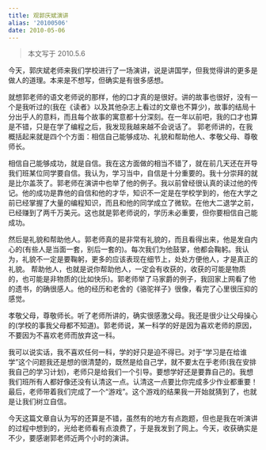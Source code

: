 ```yaml
---
title: 观郭庆斌演讲
alias: '20100506'
date: 2010-05-06
---
```


> 本文写于 2010.5.6

今天，郭庆斌老师来我们学校进行了一场演讲，说是讲国学，但我觉得讲的更多是做人的道理。本来是不想写，但确实是有很多感想。

就想郭老师的语文老师说的那样，他的口才真的是很好。讲的故事也很好，没有一个是我听过的(我在《读者》以及其他杂志上看过的文章也不算少)，故事的结局十分出乎人的意料，而且每个故事的寓意都十分深刻。在一年以前吧，我的口才也算是不错，只是在学了编程之后，我发现我越来越不会说话了。
郭老师讲的，在我概括起来就是四个个方面：相信自己能够成功、礼貌和帮助他人、孝敬父母、尊敬师长。

相信自己能够成功，就是自信。我在这方面做的相当不错了，就在前几天还在开导我们班某位同学要自信。我认为，学习当中，自信是十分重要的。我十分崇拜的就是比尔盖茨了。郭老师在演讲中也举了他的例子。我以前曾经很认真的读过他的传记。他的成功是靠他的自信和他的才华，知识不一定是在学校学到的，他在大学之前已经掌握了大量的编程知识，而且和他的同学成立了微软。在他大二退学之前，已经赚到了两千万美元。这也就是郭老师说的，学历未必重要，但你要相信自己能成功。

然后是礼貌和帮助他人。郭老师真的是非常有礼貌的，而且看得出来，他是发自内心的(有些人是当面一套，别后一套的)。每次我们为他鼓掌，他都会鞠躬。我认为，礼貌不一定是要鞠躬，更多的应该表现在细节上，处处方便他人，才是真正的礼貌。
帮助他人，也就是说你帮助他人，一定会有收获的，收获的可能是物质的，也可能是非物质的(比如快乐)。郭老师举了马家爵的例子，我回家上网看了他的遗书，的确很感人。他的经历和老舍的《骆驼祥子》很像，看完了心里很压抑的感觉。

孝敬父母，尊敬师长。听了老师所讲的，确实很感激父母。我还是很少让父母操心的(学校的事我父母都不知道)。郭老师说，某一科学的好是因为喜欢老师的原因，不要因为不喜欢老师而放弃这一科。

我可以说实话，我不喜欢任何一科，学的好只是迫不得已。对于“学习是在给谁学”这个问题我还是想的很清楚的，既然是给自己学，就不要太在乎老师(我在安排我自己的学习计划)，老师只是给我们一个引导。要想学好还是要靠自己的。我想我们班所有人都好像还没有认清这一点。认清这一点要比你完成多少作业都重要！最后，老师带着我们完成了一个“游戏”。这个游戏的结果我一开始就猜到了，也就是让我们树立自信。

今天这篇文章自认为写的还算是不错，虽然有的地方有点跑题，但也是我在听演讲的过程中想到的，光给老师看有点浪费了，于是我发到了网上。今天，收获确实是不少，要感谢郭老师近两个小时的演讲。
